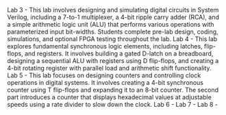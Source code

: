 Lab 3 - This lab involves designing and simulating digital circuits in System Verilog, including a 7-to-1 multiplexer, a 4-bit ripple carry adder (RCA),
and a simple arithmetic logic unit (ALU) that performs various operations with parameterized input bit-widths. Students complete pre-lab design, coding,
simulations, and optional FPGA testing throughout the lab.
Lab 4 - This lab explores fundamental synchronous logic elements, including latches, flip-flops, and registers. It involves building a gated D-latch on
a breadboard, designing a sequential ALU with registers using D flip-flops, and creating a 4-bit rotating register with parallel load and arithmetic
shift functionality.
Lab 5 - This lab focuses on designing counters and controlling clock operations in digital systems. It involves creating a 4-bit synchronous counter
using T flip-flops and expanding it to an 8-bit counter. The second part introduces a counter that displays hexadecimal values at adjustable speeds
using a rate divider to slow down the clock.
Lab 6 - 
Lab 7 - 
Lab 8 - 
